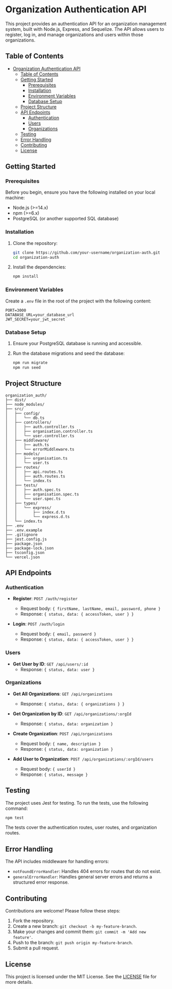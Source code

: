 # Organization Authentication API

This project provides an authentication API for an organization management system, built with Node.js, Express, and
Sequelize. The API allows users to register, log in, and manage organizations and users within those organizations.

## Table of Contents

- [Organization Authentication API](#organization-authentication-api)
    - [Table of Contents](#table-of-contents)
    - [Getting Started](#getting-started)
        - [Prerequisites](#prerequisites)
        - [Installation](#installation)
        - [Environment Variables](#environment-variables)
        - [Database Setup](#database-setup)
    - [Project Structure](#project-structure)
    - [API Endpoints](#api-endpoints)
        - [Authentication](#authentication)
        - [Users](#users)
        - [Organizations](#organizations)
    - [Testing](#testing)
    - [Error Handling](#error-handling)
    - [Contributing](#contributing)
    - [License](#license)

## Getting Started

### Prerequisites

Before you begin, ensure you have the following installed on your local machine:

- Node.js (>=14.x)
- npm (>=6.x)
- PostgreSQL (or another supported SQL database)

### Installation

1. Clone the repository:

   ```bash
   git clone https://github.com/your-username/organization-auth.git
   cd organization-auth
   ```

2. Install the dependencies:

   ```bash
   npm install
   ```

### Environment Variables

Create a `.env` file in the root of the project with the following content:

```env
PORT=3000
DATABASE_URL=your_database_url
JWT_SECRET=your_jwt_secret
```

### Database Setup

1. Ensure your PostgreSQL database is running and accessible.

2. Run the database migrations and seed the database:

   ```bash
   npm run migrate
   npm run seed
   ```

## Project Structure

```
organization_auth/
├── dist/
├── node_modules/
├── src/
│   ├── config/
│   │   └── db.ts
│   ├── controllers/
│   │   ├── auth.controller.ts
│   │   ├── organisation.controller.ts
│   │   └── user.controller.ts
│   ├── middleware/
│   │   ├── auth.ts
│   │   └── errorMiddleware.ts
│   ├── models/
│   │   ├── organisation.ts
│   │   └── user.ts
│   ├── routes/
│   │   ├── api.routes.ts
│   │   ├── auth.routes.ts
│   │   └── index.ts
│   ├── tests/
│   │   ├── auth.spec.ts
│   │   ├── organisation.spec.ts
│   │   └── user.spec.ts
│   ├── types/
│   │   └── express/
│   │       ├── index.d.ts
│   │       └── express.d.ts
│   └── index.ts
├── .env
├── .env.example
├── .gitignore
├── jest.config.js
├── package.json
├── package-lock.json
├── tsconfig.json
└── vercel.json
```

## API Endpoints

### Authentication

- **Register**: `POST /auth/register`
    - Request body: `{ firstName, lastName, email, password, phone }`
    - Response: `{ status, data: { accessToken, user } }`

- **Login**: `POST /auth/login`
    - Request body: `{ email, password }`
    - Response: `{ status, data: { accessToken, user } }`

### Users

- **Get User by ID**: `GET /api/users/:id`
    - Response: `{ status, data: user }`

### Organizations

- **Get All Organizations**: `GET /api/organizations`
    - Response: `{ status, data: { organizations } }`

- **Get Organization by ID**: `GET /api/organizations/:orgId`
    - Response: `{ status, data: organization }`

- **Create Organization**: `POST /api/organizations`
    - Request body: `{ name, description }`
    - Response: `{ status, data: organization }`

- **Add User to Organization**: `POST /api/organizations/:orgId/users`
    - Request body: `{ userId }`
    - Response: `{ status, message }`

## Testing

The project uses Jest for testing. To run the tests, use the following command:

```bash
npm test
```

The tests cover the authentication routes, user routes, and organization routes.

## Error Handling

The API includes middleware for handling errors:

- `notFoundErrorHandler`: Handles 404 errors for routes that do not exist.
- `generalErrorHandler`: Handles general server errors and returns a structured error response.

## Contributing

Contributions are welcome! Please follow these steps:

1. Fork the repository.
2. Create a new branch: `git checkout -b my-feature-branch`.
3. Make your changes and commit them: `git commit -m 'Add new feature'`.
4. Push to the branch: `git push origin my-feature-branch`.
5. Submit a pull request.

## License

This project is licensed under the MIT License. See the [LICENSE](LICENSE) file for more details.
